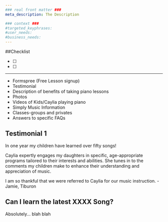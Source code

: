 ```yaml
---
### real front matter ###
meta_description: The Description

### context ###
#targeted_keyphrases:
#user_needs:
#business_needs:
---
```

##Checklist

- [ ]
- [ ]

---
- Formspree (Free Lesson signup)
- Testimonial
- Description of benefits of taking piano lessons
- Photos
- Videos of Kids/Caylia playing piano
- Simply Music Information
- Classes-groups and privates
- Answers to specific FAQs

## Testimonial 1

In one year my children have learned over fifty songs!

Caylia expertly engages my daughters in specific, age-appropriate programs tailored to their interests and abilities. She tunes in to the comments my children make to enhance their understanding and appreciation of music.

I am so thankful that we were referred to Caylia for our music instruction. - Jamie, Tiburon

## Can I learn the latest XXXX Song?
Absolutely... blah blah

<!---
PIANO STUDENTS
My piano students are imaginative, creative, musical. They’re individualistic thinkers. They define their own style and like to be current with Popular Music. They’re self motivated and they understand social nuances and cues in a more mature way.
--->


<!---
Simply Music is a revolutionary piano and keyboard program that offers a breakthrough in music education. This unique method has children, teens, adults and seniors playing great-sounding blues, classical, contemporary and accompaniment pieces – immediately – from their very first lesson
--->
